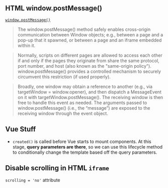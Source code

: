 ## HTML window.postMessage()
[`window.postMessage()`](https://developer.mozilla.org/en-US/docs/Web/API/Window/postMessage)

> The window.postMessage() method safely enables cross-origin communication between Window objects; e.g., between a page and a pop-up that it spawned, or between a page and an iframe embedded within it.

> Normally, scripts on different pages are allowed to access each other if and only if the pages they originate from share the same protocol, port number, and host (also known as the "same-origin policy"). window.postMessage() provides a controlled mechanism to securely circumvent this restriction (if used properly).

> Broadly, one window may obtain a reference to another (e.g., via targetWindow = window.opener), and then dispatch a MessageEvent on it with targetWindow.postMessage(). The receiving window is then free to handle this event as needed. The arguments passed to window.postMessage() (i.e., the “message”) are exposed to the receiving window through the event object.


## Vue Stuff

- `created()` is called before Vue starts to mount components. At this stage, **query parameters are there**, so we can use this lifecycle method to conditionally change the template based off the query parameters.

## Disable scrolling in HTML `iframe`
`scrolling = 'no'` attribute